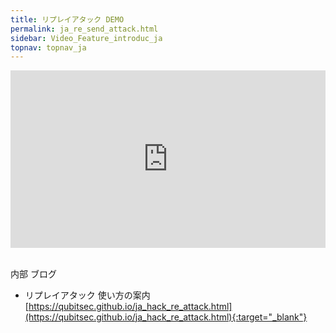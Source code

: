 ```yaml
---
title: リプレイアタック DEMO
permalink: ja_re_send_attack.html
sidebar: Video_Feature_introduc_ja
topnav: topnav_ja
---
```


<style>.embed-container { position: relative; padding-bottom: 56.25%; height: 0; overflow: hidden; max-width: 100%; } .embed-container iframe, .embed-container object, .embed-container embed { position: absolute; top: 0; left: 0; width: 100%; height: 100%; }</style><div class='embed-container'><iframe src='https://www.youtube.com/embed/sl35TuzNHJg' frameborder='0' allowfullscreen></iframe></div>

<br />

内部 ブログ  

- リプレイアタック 使い方の案内   
[https://qubitsec.github.io/ja_hack_re_attack.html](https://qubitsec.github.io/ja_hack_re_attack.html){:target="_blank"}